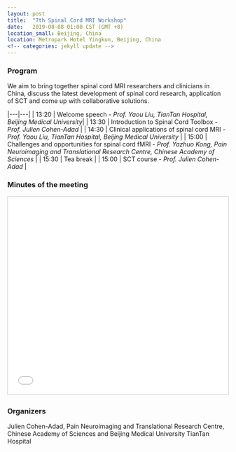 ```yaml
---
layout: post
title:  "7th Spinal Cord MRI Workshop"
date:   2019-08-08 01:00 CST (GMT +8)
location_small: Beijing, China
location: Metropark Hotel Yingkun, Beijing, China
<!-- categories: jekyll update -->
---
```


### Program

We aim to bring together spinal cord MRI researchers and clinicians in China, discuss the latest development of spinal cord research, application of SCT and come up with collaborative solutions.

|---|---|
| 13:20 | Welcome speech - *Prof. Yaou Liu, TianTan Hospital, Beijing Medical University*|
| 13:30 | Introduction to Spinal Cord Toolbox - *Prof. Julien Cohen-Adad* |
| 14:30 | Clinical applications of spinal cord MRI - *Prof. Yaou Liu, TianTan Hospital, Beijing Medical University* |
| 15:00 | Challenges and opportunities for spinal cord fMRI - *Prof. Yazhuo Kong, Pain Neuroimaging and Translational Research Centre, Chinese Academy of Sciences* |
| 15:30 | Tea break |
| 15:00 | SCT course - *Prof. Julien Cohen-Adad* |


### Minutes of the meeting

<iframe src="//www.slideshare.net/slideshow/embed_code/key/zojJDfNACGOJaO" width="800" height="450" frameborder="0" marginwidth="0" marginheight="0" scrolling="no" style="border:1px solid #CCC; border-width:1px; margin-bottom:5px; max-width: 100%;" allowfullscreen> </iframe>

### Organizers

Julien Cohen-Adad, Pain Neuroimaging and Translational Research Centre, Chinese Academy of Sciences and Beijing Medical University TianTan Hospital
